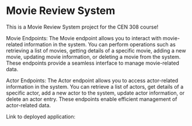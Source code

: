 <h1>Movie Review System </h1>

This is a Movie Review System  project for the CEN 308 course! 

Movie Endpoints:
The Movie endpoint allows you to interact with movie-related information in the system. You can perform operations such as retrieving a list of movies, getting details of a specific movie, adding a new movie, updating movie information, or deleting a movie from the system. These endpoints provide a seamless interface to manage movie-related data.

Actor Endpoints:
The Actor endpoint allows you to access actor-related information in the system. You can retrieve a list of actors, get details of a specific actor, add a new actor to the system, update actor information, or delete an actor entry. These endpoints enable efficient management of actor-related data.

Link to deployed application: 

